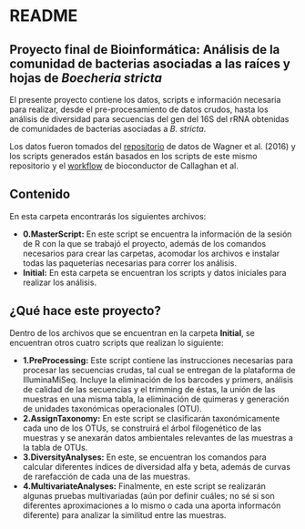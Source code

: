 # README
## Proyecto final de Bioinformática: Análisis de la comunidad de bacterias asociadas a las raíces y hojas de *Boecheria stricta*

El presente proyecto contiene los datos, scripts e información necesaria para realizar, desde el pre-procesamiento de datos crudos, hasta los análisis de diversidad para secuencias del gen del 16S del rRNA obtenidas de comunidades de bacterias asociadas a *B. stricta*. 

Los datos fueron tomados del [repositorio](http://dx.doi.org/10.1038/ncomms12151) de datos de Wagner et al. (2016) y los scripts generados están basados en los scripts de este mismo repositorio y el [workflow](https://f1000research.com/articles/5-1492/v1) de bioconductor de Callaghan et al.

## Contenido

En esta carpeta encontrarás los siguientes archivos: 
- **0.MasterScript:** En este script se encuentra la información de la sesión de R con la que se trabajó el proyecto, además de los comandos necesarios para crear las carpetas, acomodar los archivos e instalar todas las paqueterías necesarias para correr los análisis. 
- **Initial:** En esta carpeta se encuentran los scripts y datos iniciales para realizar los análisis. 

## ¿Qué hace este proyecto?

Dentro de los archivos que se encuentran en la carpeta **Initial**, se encuentran otros cuatro scripts que realizan lo siguiente: 
- **1.PreProcessing:** Este script contiene las instrucciones necesarias para procesar las secuencias crudas, tal cual se entregan de la plataforma de IlluminaMiSeq. Incluye la eliminación de los barcodes y primers, análisis de calidad de las secuencias y el trimming de éstas, la unión de las muestras en una misma tabla, la eliminación de quimeras y generación de unidades taxonómicas operacionales (OTU).
- **2.AssignTaxonomy:** En este script se clasificarán taxonómicamente cada uno de los OTUs, se construirá el árbol filogenético de las muestras y se anexarán datos ambientales relevantes de las muestras a la tabla de OTUs.
- **3.DiversityAnalyses:** En este, se encuentran los comandos para calcular diferentes índices de diversidad alfa y beta, además de curvas de rarefacción de cada una de las muestras. 
- **4.MultivariateAnalyses:** Finalmente, en este script se realizarán algunas pruebas multivariadas (aún por definir cuáles; no sé si son diferentes aproximaciones a lo mismo o cada una aporta informacón diferente) para analizar la similitud entre las muestras. 

